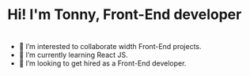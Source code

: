 # Hi! I'm Tonny, Front-End developer <h1>

- 👀 I’m interested to collaborate width Front-End projects.
- 🌱 I’m currently learning React JS.
- 💞️ I’m looking to get hired as a Front-End developer.

<div>

</div>

<!---
Tonny221/Tonny221 is a ✨ special ✨ repository because its `README.md` (this file) appears on your GitHub profile.
You can click the Preview link to take a look at your changes.
--->
